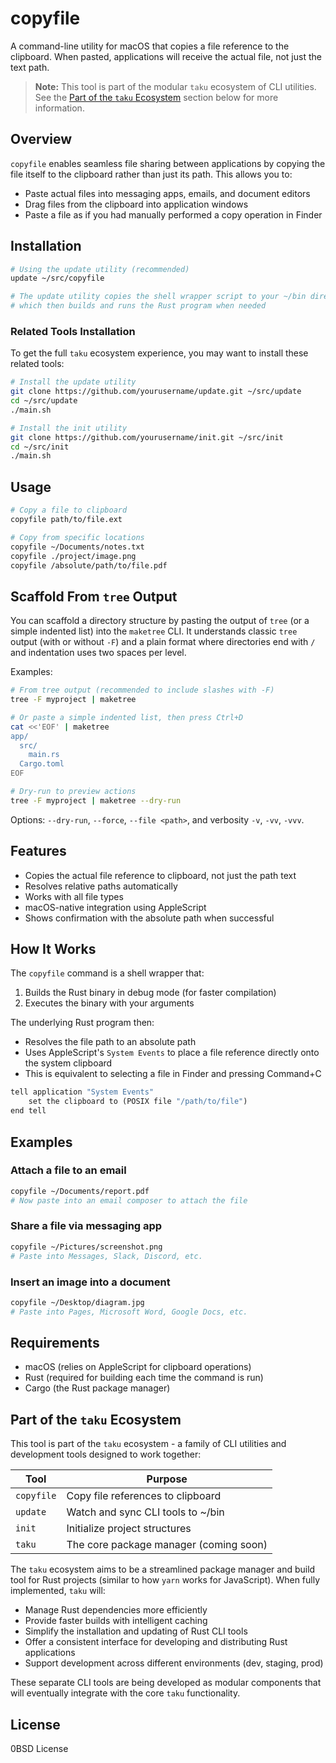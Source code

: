 # copyfile

A command-line utility for macOS that copies a file reference to the clipboard. When pasted, applications will receive the actual file, not just the text path.

> **Note:** This tool is part of the modular `taku` ecosystem of CLI utilities. See the [Part of the `taku` Ecosystem](#part-of-the-taku-ecosystem) section below for more information.

## Overview

`copyfile` enables seamless file sharing between applications by copying the file itself to the clipboard rather than just its path. This allows you to:

- Paste actual files into messaging apps, emails, and document editors
- Drag files from the clipboard into application windows
- Paste a file as if you had manually performed a copy operation in Finder

## Installation

```bash
# Using the update utility (recommended)
update ~/src/copyfile

# The update utility copies the shell wrapper script to your ~/bin directory,
# which then builds and runs the Rust program when needed
```

### Related Tools Installation

To get the full `taku` ecosystem experience, you may want to install these related tools:

```bash
# Install the update utility
git clone https://github.com/yourusername/update.git ~/src/update
cd ~/src/update
./main.sh

# Install the init utility
git clone https://github.com/yourusername/init.git ~/src/init
cd ~/src/init
./main.sh
```

## Usage

```bash
# Copy a file to clipboard
copyfile path/to/file.ext

# Copy from specific locations
copyfile ~/Documents/notes.txt
copyfile ./project/image.png
copyfile /absolute/path/to/file.pdf
```

## Scaffold From `tree` Output

You can scaffold a directory structure by pasting the output of `tree` (or a simple indented list) into the `maketree` CLI. It understands classic `tree` output (with or without `-F`) and a plain format where directories end with `/` and indentation uses two spaces per level.

Examples:

```bash
# From tree output (recommended to include slashes with -F)
tree -F myproject | maketree

# Or paste a simple indented list, then press Ctrl+D
cat <<'EOF' | maketree
app/
  src/
    main.rs
  Cargo.toml
EOF

# Dry-run to preview actions
tree -F myproject | maketree --dry-run
```

Options: `--dry-run`, `--force`, `--file <path>`, and verbosity `-v`, `-vv`, `-vvv`.

## Features

- Copies the actual file reference to clipboard, not just the path text
- Resolves relative paths automatically
- Works with all file types
- macOS-native integration using AppleScript
- Shows confirmation with the absolute path when successful

## How It Works

The `copyfile` command is a shell wrapper that:
1. Builds the Rust binary in debug mode (for faster compilation)
2. Executes the binary with your arguments

The underlying Rust program then:
- Resolves the file path to an absolute path
- Uses AppleScript's `System Events` to place a file reference directly onto the system clipboard
- This is equivalent to selecting a file in Finder and pressing Command+C

```rust
tell application "System Events"
    set the clipboard to (POSIX file "/path/to/file")
end tell
```

## Examples

### Attach a file to an email

```bash
copyfile ~/Documents/report.pdf
# Now paste into an email composer to attach the file
```

### Share a file via messaging app

```bash
copyfile ~/Pictures/screenshot.png
# Paste into Messages, Slack, Discord, etc.
```

### Insert an image into a document

```bash
copyfile ~/Desktop/diagram.jpg
# Paste into Pages, Microsoft Word, Google Docs, etc.
```

## Requirements

- macOS (relies on AppleScript for clipboard operations)
- Rust (required for building each time the command is run)
- Cargo (the Rust package manager)

## Part of the `taku` Ecosystem

This tool is part of the `taku` ecosystem - a family of CLI utilities and development tools designed to work together:

| Tool | Purpose |
|------|---------|
| `copyfile` | Copy file references to clipboard |
| `update` | Watch and sync CLI tools to ~/bin |
| `init` | Initialize project structures |
| `taku` | The core package manager (coming soon) |

The `taku` ecosystem aims to be a streamlined package manager and build tool for Rust projects (similar to how `yarn` works for JavaScript). When fully implemented, `taku` will:

- Manage Rust dependencies more efficiently
- Provide faster builds with intelligent caching
- Simplify the installation and updating of Rust CLI tools
- Offer a consistent interface for developing and distributing Rust applications
- Support development across different environments (dev, staging, prod)

These separate CLI tools are being developed as modular components that will eventually integrate with the core `taku` functionality.

## License

0BSD License
